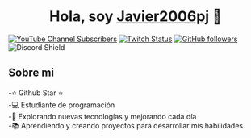 <div align="center">
<h1 align="center">Hola, soy <a href="https://aristi.dev">Javier2006pj</a> 👋</h1>
</div>

[![YouTube Channel Subscribers](https://img.shields.io/youtube/channel/subscribers/UCAjkq7Hzopqohe4wW-X?style=social)](https://www.youtube.com/@jacrak1019?sub_confirmation=1)
[![Twitch Status](https://img.shields.io/twitch/status/aristidevs?style=social)](https://www.twitch.tv/aristidevs)
[![GitHub followers](https://img.shields.io/github/followers/javier2006pj?style=social)](https://github.com/Javier2006pj)
![Discord Shield](https://discordapp.com/api/guilds/807719549075980308/widget.png?style=shield)

## Sobre mi

-⭐ Github Star ⭐ <br>
-💻 Estudiante de programación <br>
-🚀 Explorando nuevas tecnologías y mejorando cada día <br>
-📚 Aprendiendo y creando proyectos para desarrollar mis habilidades <br>
<br>


